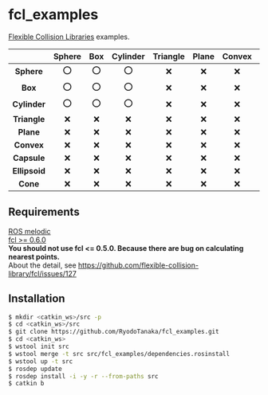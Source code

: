 # fcl_examples
[Flexible Collision Libraries](https://github.com/flexible-collision-library/fcl) examples.

|  |Sphere|Box|Cylinder|Triangle|Plane|Convex|Capsule|Ellipsoid|Cone|
|:---:|:---:|:---:|:---:|:---:|:---:|:---:|:---:|:---:|:---:|
|**Sphere**| :o: | :o: | :o: | :x: | :x: | :x: | :x: | :x: | :x: |
|**Box**| :o: | :o: | :o: | :x: | :x: | :x: | :x: | :x: | :x: |
|**Cylinder**| :o: | :o: | :o: | :x:|  :x: | :x: | :x: | :x: | :x: |
|**Triangle**| :x: | :x: | :x: | :x: | :x: | :x: | :x: | :x: | :x: |
|**Plane**| :x: | :x: | :x: | :x: | :x: | :x: | :x: | :x: | :x: |
|**Convex**| :x: | :x: | :x: | :x: | :x: | :x: | :x: | :x: | :x: |
|**Capsule**| :x: | :x: | :x: | :x: | :x: | :x: | :x: | :x: | :x: |
|**Ellipsoid**| :x: | :x: | :x: | :x: | :x: | :x: | :x: | :x: | :x: |
|**Cone**| :x: | :x: | :x: | :x: | :x: | :x: | :x: | :x: | :x: |

## Requirements
[ROS melodic](https://ros.org)  
[fcl >= 0.6.0](https://github.com/flexible-collision-library/fcl)  
**You should not use fcl <= 0.5.0. Because there are bug on calculating nearest points.**  
About the detail, see https://github.com/flexible-collision-library/fcl/issues/127

## Installation
```bash
$ mkdir <catkin_ws>/src -p
$ cd <catkin_ws>/src
$ git clone https://github.com/RyodoTanaka/fcl_examples.git
$ cd <catkin_ws>
$ wstool init src
$ wstool merge -t src src/fcl_examples/dependencies.rosinstall
$ wstool up -t src
$ rosdep update
$ rosdep install -i -y -r --from-paths src
$ catkin b
```
